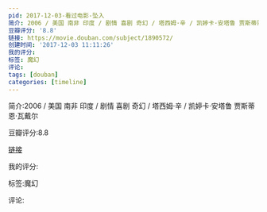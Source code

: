 ```yaml
---
pid: 2017-12-03-看过电影-坠入
简介: 2006 / 美国 南非 印度 / 剧情 喜剧 奇幻 / 塔西姆·辛 / 凯婷卡·安塔鲁 贾斯蒂恩·瓦戴尔
豆瓣评分: '8.8'
链接: https://movie.douban.com/subject/1890572/
创建时间: '2017-12-03 11:11:26'
我的评分:
标签: 魔幻
评论:
tags: [douban]
categories: [timeline]
---
```

简介:2006 / 美国 南非 印度 / 剧情 喜剧 奇幻 / 塔西姆·辛 / 凯婷卡·安塔鲁 贾斯蒂恩·瓦戴尔

豆瓣评分:8.8

[链接](https://movie.douban.com/subject/1890572/)

我的评分:

标签:魔幻

评论:

